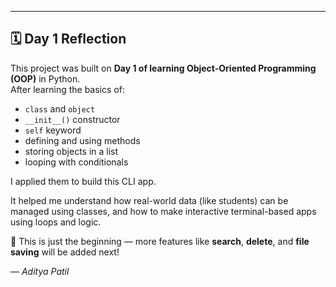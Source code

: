 ---

## 🗓️ Day 1 Reflection

This project was built on **Day 1 of learning Object-Oriented Programming (OOP)** in Python.  
After learning the basics of:

- `class` and `object`
- `__init__()` constructor
- `self` keyword
- defining and using methods
- storing objects in a list
- looping with conditionals

I applied them to build this CLI app.

It helped me understand how real-world data (like students) can be managed using classes, and how to make interactive terminal-based apps using loops and logic.

🎯 This is just the beginning — more features like **search**, **delete**, and **file saving** will be added next!

— *Aditya Patil*
